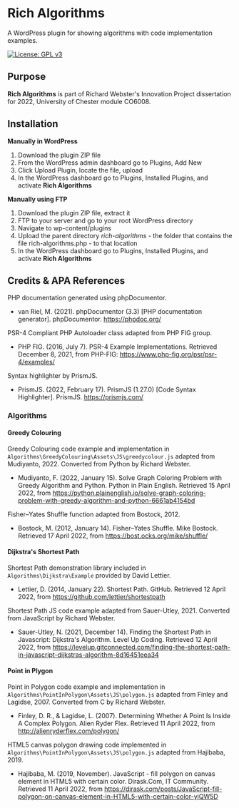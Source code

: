 # Rich Algorithms

A WordPress plugin for showing algorithms with code implementation examples.

[![License: GPL v3](https://img.shields.io/badge/License-GPLv3-blue.svg)](https://www.gnu.org/licenses/gpl-3.0)

## Purpose
**Rich Algorithms** is part of Richard Webster's Innovation Project dissertation for 2022, University of Chester module CO6008.

## Installation

**Manually in WordPress**

1. Download the plugin ZIP file
2. From the WordPress admin dashboard go to Plugins, Add New
3. Click Upload Plugin, locate the file, upload
4. In the WordPress dashboard go to Plugins, Installed Plugins, and activate **Rich Algorithms**

**Manually using FTP**

1. Download the plugin ZIP file, extract it
2. FTP to your server and go to your root WordPress directory
3. Navigate to wp-content/plugins
4. Upload the parent directory *rich-algorithms* - the folder that contains the file rich-algorithms.php - to that location
5. In the WordPress dashboard go to Plugins, Installed Plugins, and activate **Rich Algorithms**

## Credits & APA References

PHP documentation generated using phpDocumentor.
* van Riel, M. (2021). phpDocumentor (3.3) [PHP documentation generator]. phpDocumentor. https://phpdoc.org/

PSR-4 Compliant PHP Autoloader class adapted from PHP FIG group.
* PHP FIG. (2016, July 7). PSR-4 Example Implementations. Retrieved December 8, 2021, from PHP-FIG: https://www.php-fig.org/psr/psr-4/examples/

Syntax highlighter by PrismJS.
* PrismJS. (2022, February 17). PrismJS (1.27.0) [Code Syntax Highlighter]. PrismJS. https://prismjs.com/

### Algorithms

#### Greedy Colouring

Greedy Colouring code example and implementation in `Algorithms\GreedyColouring\Assets\JS\greedycolour.js` adapted from Mudiyanto, 2022. Converted from Python by Richard Webster.
* Mudiyanto, F. (2022, January 15). Solve Graph Coloring Problem with Greedy Algorithm and Python. Python in Plain English. Retrieved 15 April 2022, from https://python.plainenglish.io/solve-graph-coloring-problem-with-greedy-algorithm-and-python-6661ab4154bd

Fisher–Yates Shuffle function adapted from Bostock, 2012.
* Bostock, M. (2012, January 14). Fisher–Yates Shuffle. Mike Bostock. Retrieved 17 April 2022, from https://bost.ocks.org/mike/shuffle/

#### Dijkstra's Shortest Path

Shortest Path demonstration library included in `Algorithms\Dijkstra\Example` provided by David Lettier.
* Lettier, D. (2014, January 22). Shortest Path. GitHub. Retrieved 12 April 2022, from https://github.com/lettier/shortestpath

Shortest Path JS code example adapted from Sauer-Utley, 2021. Converted from JavaScript by Richard Webster.
* Sauer-Utley, N. (2021, December 14). Finding the Shortest Path in Javascript: Dijkstra's Algorithm. Level Up Coding. Retrieved 12 April 2022, from https://levelup.gitconnected.com/finding-the-shortest-path-in-javascript-dijkstras-algorithm-8d16451eea34


#### Point in Plygon

Point in Polygon code example and implementation in `Algorithms\PointInPolygon\Assets\JS\polygon.js` adapted from Finley and Lagidse, 2007. Converted from C by Richard Webster.
* Finley, D. R., & Lagidse, L. (2007). Determining Whether A Point Is Inside A Complex Polygon. Alien Ryder Flex. Retrieved 11 April 2022, from http://alienryderflex.com/polygon/

HTML5 canvas polygon drawing code implemented in `Algorithms\PointInPolygon\Assets\JS\polygon.js` adapted from Hajibaba, 2019.
* Hajibaba, M. (2019, November). JavaScript - fill polygon on canvas element in HTML5 with certain color. Dirask.Com, IT Community. Retrieved 11 April 2022, from https://dirask.com/posts/JavaScript-fill-polygon-on-canvas-element-in-HTML5-with-certain-color-yjQW5D
